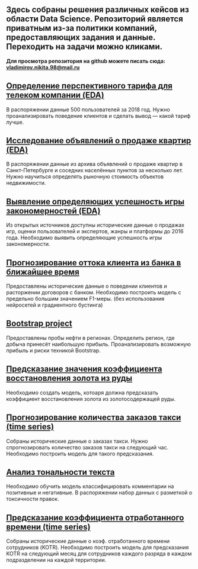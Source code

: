## Здесь собраны решения различных кейсов из области Data Science. Репозиторий является приватным из-за политики компаний, предоставляющих задания и данные. Переходить на задачи можно кликами.

**Для просмотра репозитория на github можете писать сюда: vladimirov.nikita.98@mail.ru**

## [Определение перспективного тарифа для телеком компании (EDA)](https://github.com/sfhm-dev/projects-Data-Science/tree/main/Determination%20of%20a%20promising%20tariff%20for%20a%20telecom%20company)
В распоряжении данные 500 пользователей за 2018 год. Нужно проанализировать поведение клиентов и сделать вывод — какой тариф лучше.

## [Исследование объявлений о продаже квартир (EDA)](https://github.com/sfhm-dev/projects-Data-Science/tree/main/Research-of-apartments-for-sale)
В распоряжении данные из архива объявлений о продаже квартир в Санкт-Петербурге и соседних населённых пунктов за несколько лет. Нужно научиться определять рыночную стоимость объектов недвижимости.

## [Выявление определяющих успешность игры закономерностей (EDA)](https://github.com/sfhm-dev/projects-Data-Science/tree/main/identifying%20successful%20game%20patterns)
Из открытых источников доступны исторические данные о продажах игр, оценки пользователей и экспертов, жанры и платформы до 2016 года. Необходимо выявить определяющие успешность игры закономерности.

## [Прогнозирование оттока клиента из банка в ближайшее время](https://github.com/sfhm-dev/projects-Data-Science/tree/main/up-down_sampling)
Предоставлены исторические данные о поведении клиентов и расторжении договоров с банком. Необходимо построить модель с предельно большим значением F1-меры. (без использования нейросетей и градиентного бустинга)

## [Bootstrap project](https://github.com/sfhm-dev/projects-Data-Science/tree/main/Bootstrap_project)
Предоставлены пробы нефти в регионах. Определить регион, где добыча принесёт наибольшую прибыль. Проанализировать возможную прибыль и риски техникой Bootstrap.

## [Предсказание значения коэффициента восстановления золота из руды](https://github.com/sfhm-dev/projects-Data-Science/tree/main/prediction%20of%20the%20value%20of%20the%20recovery%20rate%20of%20gold)
Необходимо создать модель, котоаря должна предсказать коэффициент восстановления золота из золотосодержащей руды.

## [Прогнозирование количества заказов такси (time series)](https://github.com/sfhm-dev/projects-Data-Science/tree/main/time%20series%20prediction)
Собраны исторические данные о заказах такси. Нужно спрогнозировать количество заказов такси на следующий час. Необходимо построить модель для такого предсказания.

## [Анализ тональности текста](https://github.com/sfhm-dev/projects-Data-Science/tree/main/Sentiment%20analysis%20of%20text)
Необходимо обучить модель классифицировать комментарии на позитивные и негативные. В распоряжении набор данных с разметкой о токсичности правок.

## [Предсказание коэффициента отработанного времени (time series)](https://github.com/sfhm-dev/projects-Data-Science/tree/main/time%20series%20KOTR)
Собраны исторические данные о коэф. отработанного времени сотрудников (KOTR). Необходимо построить модель для предсказания KOTR на следующий месяц для сотрудников каждого разряда в каждом подразделении на каждой территории.


